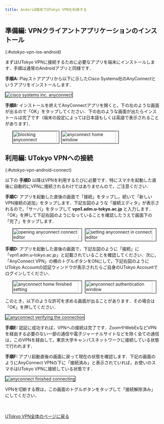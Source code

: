 ```yaml
---
title: Andorid端末でUTokyo VPNを利用する 
---
```


## 準備編: VPNクライアントアプリケーションのインストール
{:#utokyo-vpn-ios-android}

まずはUTokyo VPNに接続するために必要なアプリを端末にインストールします．手順は通常のAndroidアプリと同様です．

**手順A:** Playストアアプリから以下に示したCisco Systems社のAnyConnectというアプリをインストールします．

<img src="img/android01-play-store.png" alt="cisco systems inc. anyconnect" style="margin:auto; border:solid 1px black;" />

**手順B:** インストールを終えてAnyConnectアプリを開くと，下の左のような画面が出るので「OK」をタップしてください．下の右のような画面が出たらインストールは完了です（端末の設定によっては日本語もしくは英語で表示されることがあります）．

<ul style="display: flex;">
<li style="list-style: none;">
  <img src="img/android02-install-1.png" alt="blocking anyconnect" style="margin:auto; width:95%; border:solid 1px black;" /></li>
<li style="list-style: none;">
  <img src="img/android03-install-2.png" alt="anyconnect home window" style="margin:auto; width:95%; border:solid 1px black;" /></li>
</ul>

## 利用編: UTokyo VPNへの接続
{:#utokyo-vpn-android-connect}

以下の **手順D** 以降はVPNを利用するたびに必要です．特にスマホを起動した直後に自動的にVPNに接続されるわけではありませんので，ご注意ください．

**手順C:** アプリを起動した直後の画面で「接続」をタップし，続いて「新しいVPN接続の追加」をタップします．下記左図のような「接続エディタ」が表示されるので，「サーバ」をタップして **vpn1.adm.u-tokyo.ac.jp** と入力します．「OK」を押して下記右図のようになっていることを確認したうえで画面下の「完了」をタップします．

<ul style="display: flex;">
<li style="list-style: none;">
  <img src="img/android04-connect-editor.png" alt="opening anyconnect connect editor" style="margin:auto; width:95%; border:solid 1px black;" /></li>
<li style="list-style: none;">
  <img src="img/android05-connect-editing.png" alt="setting anyconnect in connect editor" style="margin:auto; width:95%; border:solid 1px black;" /></li>
</ul>


**手順D:** アプリを起動した直後の画面で，下記左図のように「接続」に「vpn1.adm.u-tokyo.ac.jp」と記載されていることを確認してください．次に，「AnyConnect VPN」の横のトグルボタンをONにして，下記右図のようにUTokyo Accountの認証ウィンドウが表示されたらご自身のUTokyo Accountでログインしてください．

<ul style="display: flex;">
<li style="list-style: none;">
  <img src="img/android06-home-finished-setting.png" alt="anyconnect home finished setting" style="margin:auto; width:95%; border:solid 1px black;" /></li>
<li style="list-style: none;">
  <img src="img/android07-anyconnect-authentication.png" alt="anyconnect authentication window" style="margin:auto; width:95%; border:solid 1px black;" /></li>
</ul>

このとき，以下のような許可を求める画面が出ることがあります．その場合は「OK」を押してください．

<img src="img/android08-anyconnect-verify-window.png" alt="anyconnect verifying the connection" style="margin:auto; border:solid 1px black;" />


**手順E:** 認証に成功すれば，VPNへの接続は完了です．ZoomやWebExなどVPNを経由する必要のない一部の通信や電子ジャーナルサイトなどを除く全ての通信は，このVPNを経由して，東京大学キャンパスネットワークに接続している状態で行われます．

**手順F:** アプリ起動直後の画面に戻って現在の状態を確認します．下記の画面のようにAnyConnect VPNの下に「接続済み」と表示されていれば，お使いのスマホはUTokyo VPNに接続している状態です．

<img src="img/android09-anyconnect-connecting.png" alt="anyconnect finished connecting" style="margin:auto; border:solid 1px black;" />

VPNを切断する際は，この画面のトグルボタンをタップして「接続解除済み」にしてください．

<br>
<br>
<a href="index" target="_blank">UTokyo VPN全体のページに戻る</a>
